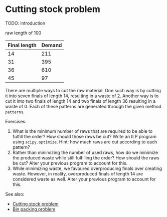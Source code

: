# Cutting stock problem

TODO: introduction

raw length of 100

| Final length | Demand |
|--------------|--------|
| 14           | 211    |
| 31           | 395    |
| 36           | 610    |
| 45           | 97     |

There are multiple ways to cut the raw material. One such way is by cutting it into seven finals of length 14, resulting in a waste of 2. Another way is to cut it into two finals of length 14 and two finals of length 36 resulting in a waste of 0. Each of these patterns are generated through the given method `patterns`.

Exercises:
 1. What is the minimum number of raws that are required to be able to fulfill the order? How should those raws be cut? Write an ILP program using `scipy.optimize`. Hint: how much raws are cut according to each pattern?
 2. Rather than minimizing the number of used raws, how do we minimize the produced waste while still fulfilling the order? How should the raws be cut? Alter your previous program to account for this.
 3. While minimizing waste, we favoured overproducing finals over creating waste. However, in reality, overproduced finals of length 14 are considered waste as well. Alter your previous program to account for this.

See also:
 - [Cutting stock problem](https://en.wikipedia.org/wiki/Cutting_stock_problem)
 - [Bin packing problem](https://en.wikipedia.org/wiki/Bin_packing_problem)